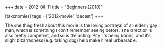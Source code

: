 +++
date = 2012-08-11
title = "Beginners (2010)"

[taxonomies]
tags = ['2012-movie', 'decent']
+++

The one thing fresh about this movie is the loving portrayal of an
elderly gay man, which is something I don\'t remember seeing before. The
direction is also pretty competent, and so is the acting. Pity it\'s
being boring, and it\'s slight bizarredness (e.g. talking dog) help make
it real unbearable.
